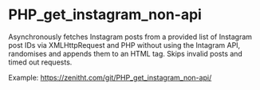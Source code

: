 # PHP_get_instagram_non-api
Asynchronously fetches Instagram posts from a provided list of Instagram post IDs via XMLHttpRequest and PHP without using the Intagram API, randomises and appends them to an HTML tag. Skips invalid posts and timed out requests.

Example: https://zenitht.com/git/PHP_get_instagram_non-api/
